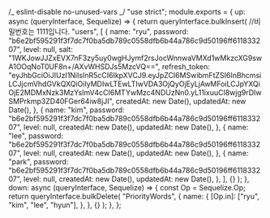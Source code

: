 /_ eslint-disable no-unused-vars _/
"use strict";
module.exports = {
up: async (queryInterface, Sequelize) => {
return queryInterface.bulkInsert(
//비밀번호는 1111입니다.
"users",
[
{
name: "ryu",
password:
"b6e2bf595291f3f7dc7f0ba5db789c0558dfb6b44a786c9d50196ff611833207",
level: null,
salt: "1WKJowJJZxEVX7nF3zy5uy0wgHJymf2rsJocWnnwaVMXd1wMkzcXG9swA1OOqNoT0UF8n+/AXvWHSDJs5MzcVQ==",
refresh_token: "eyJhbGciOiJIUzI1NiIsInR5cCI6IkpXVCJ9.eyJpZCI6MSwibmFtZSI6InBhcmsiLCJjcmVhdGVkQXQiOiIyMDIwLTEwLTIwVDA3OjQyOjEyLjAwMFoiLCJpYXQiOjE2MDMxNzk3MzYsImV4cCI6MTYwMzc4NDUzNn0.yL11ixuuCI8wjg9rDIwSMPrkmp3ZD40FGer64iw8jJI",
createdAt: new Date(),
updatedAt: new Date(),
},
{
name: "kim",
password:
"b6e2bf595291f3f7dc7f0ba5db789c0558dfb6b44a786c9d50196ff611833207",
level: null,
createdAt: new Date(),
updatedAt: new Date(),
},
{
name: "lee",
password:
"b6e2bf595291f3f7dc7f0ba5db789c0558dfb6b44a786c9d50196ff611833207",
level: null,
createdAt: new Date(),
updatedAt: new Date(),
},
{
name: "park",
password:
"b6e2bf595291f3f7dc7f0ba5db789c0558dfb6b44a786c9d50196ff611833207",
level: null,
createdAt: new Date(),
updatedAt: new Date(),
},
],
{}
);
},
down: async (queryInterface, Sequelize) => {
const Op = Sequelize.Op;
return queryInterface.bulkDelete(
"PriorityWords",
{
name: {
[Op.in]: ["ryu", "kim", "lee", "hyun"],
},
},
{}
);
},
};
